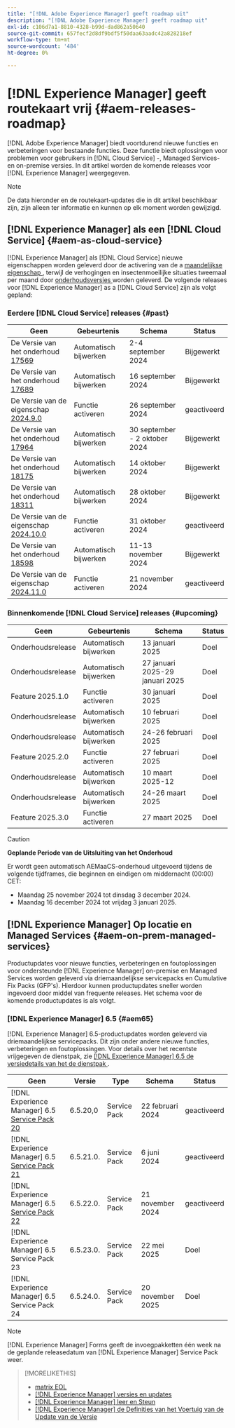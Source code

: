 ```yaml
---
title: "[!DNL Adobe Experience Manager] geeft roadmap uit"
description: "[!DNL Adobe Experience Manager] geeft roadmap uit"
exl-id: c106d7a1-8810-4328-b99d-dad862a50640
source-git-commit: 657fecf2d8df9bdf5f50daa63aadc42a828218ef
workflow-type: tm+mt
source-wordcount: '484'
ht-degree: 0%

---
```



# [!DNL Experience Manager] geeft routekaart vrij {#aem-releases-roadmap}

[!DNL Adobe Experience Manager] biedt voortdurend nieuwe functies en verbeteringen voor bestaande functies. Deze functie biedt oplossingen voor problemen voor gebruikers in [!DNL Cloud Service] -, Managed Services- en on-premise versies. In dit artikel worden de komende releases voor [!DNL Experience Manager] weergegeven.

>[!NOTE]
>
>De data hieronder en de routekaart-updates die in dit artikel beschikbaar zijn, zijn alleen ter informatie en kunnen op elk moment worden gewijzigd.

## [!DNL Experience Manager] als een [!DNL Cloud Service] {#aem-as-cloud-service}

[!DNL Experience Manager] als [!DNL Cloud Service] nieuwe eigenschappen worden geleverd door de activering van de a [ maandelijkse eigenschap ](https://experienceleague.adobe.com/en/docs/experience-manager-cloud-service/content/release-notes/release-notes/release-notes-current), terwijl de verhogingen en insectenmoeilijke situaties tweemaal per maand door [ onderhoudsversies ](https://experienceleague.adobe.com/en/docs/experience-manager-cloud-service/content/release-notes/maintenance/latest) worden geleverd.
De volgende releases voor [!DNL Experience Manager] as a [!DNL Cloud Service] zijn als volgt gepland:

### Eerdere [!DNL Cloud Service] releases {#past}

| Geen | Gebeurtenis | Schema | Status |
|---|---|---|---|
| De Versie van het onderhoud [ 17569 ](https://experienceleague.adobe.com/en/docs/experience-manager-cloud-service/content/release-notes/maintenance/2024/2024-9-0#release-17569) | Automatisch bijwerken | 2-4 september 2024 | Bijgewerkt |
| De Versie van het onderhoud [ 17689 ](https://experienceleague.adobe.com/en/docs/experience-manager-cloud-service/content/release-notes/maintenance/2024/2024-9-0#release-17689) | Automatisch bijwerken | 16 september 2024 | Bijgewerkt |
| De Versie van de eigenschap [ 2024.9.0 ](https://experienceleague.adobe.com/en/docs/experience-manager-cloud-service/content/release-notes/release-notes/2024/release-notes-2024-9-0) | Functie activeren | 26 september 2024 | geactiveerd |
| De Versie van het onderhoud [ 17964 ](https://experienceleague.adobe.com/en/docs/experience-manager-cloud-service/content/release-notes/maintenance/2024/2024-10-0#release-17964) | Automatisch bijwerken | 30 september - 2 oktober 2024 | Bijgewerkt |
| De Versie van het onderhoud [ 18175 ](https://experienceleague.adobe.com/en/docs/experience-manager-cloud-service/content/release-notes/maintenance/2024/2024-10-0#release-18175) | Automatisch bijwerken | 14 oktober 2024 | Bijgewerkt |
| De Versie van het onderhoud [ 18311 ](https://experienceleague.adobe.com/en/docs/experience-manager-cloud-service/content/release-notes/maintenance/2024/2024-10-0#18311) | Automatisch bijwerken | 28 oktober 2024 | Bijgewerkt |
| De Versie van de eigenschap [ 2024.10.0 ](https://experienceleague.adobe.com/en/docs/experience-manager-cloud-service/content/release-notes/release-notes/2024/release-notes-2024-10-0) | Functie activeren | 31 oktober 2024 | geactiveerd |
| De Versie van het onderhoud [ 18598 ](https://experienceleague.adobe.com/en/docs/experience-manager-cloud-service/content/release-notes/maintenance/latest) | Automatisch bijwerken | 11-13 november 2024 | Bijgewerkt |
| De Versie van de eigenschap [ 2024.11.0 ](https://experienceleague.adobe.com/en/docs/experience-manager-cloud-service/content/release-notes/release-notes/release-notes-current) | Functie activeren | 21 november 2024 | geactiveerd |

### Binnenkomende [!DNL Cloud Service] releases {#upcoming}

| Geen | Gebeurtenis | Schema | Status |
|---|---|---|---|
| Onderhoudsrelease | Automatisch bijwerken | 13 januari 2025 | Doel |
| Onderhoudsrelease | Automatisch bijwerken | 27 januari 2025-29 januari 2025 | Doel |
| Feature 2025.1.0 | Functie activeren | 30 januari 2025 | Doel |
| Onderhoudsrelease | Automatisch bijwerken | 10 februari 2025 | Doel |
| Onderhoudsrelease | Automatisch bijwerken | 24-26 februari 2025 | Doel |
| Feature 2025.2.0 | Functie activeren | 27 februari 2025 | Doel |
| Onderhoudsrelease | Automatisch bijwerken | 10 maart 2025-12 | Doel |
| Onderhoudsrelease | Automatisch bijwerken | 24-26 maart 2025 | Doel |
| Feature 2025.3.0 | Functie activeren | 27 maart 2025 | Doel |

>[!CAUTION]
>
>**Geplande Periode van de Uitsluiting van het Onderhoud**
>
> Er wordt geen automatisch AEMaaCS-onderhoud uitgevoerd tijdens de volgende tijdframes, die beginnen en eindigen om middernacht (00:00) CET:
>
>* Maandag 25 november 2024 tot dinsdag 3 december 2024.
>* Maandag 16 december 2024 tot vrijdag 3 januari 2025.

## [!DNL Experience Manager] Op locatie en Managed Services {#aem-on-prem-managed-services}

Productupdates voor nieuwe functies, verbeteringen en foutoplossingen voor ondersteunde [!DNL Experience Manager] on-premise en Managed Services worden geleverd via driemaandelijkse servicepacks en Cumulative Fix Packs (GFP&#39;s). Hierdoor kunnen productupdates sneller worden ingevoerd door middel van frequente releases. Het schema voor de komende productupdates is als volgt.

### [!DNL Experience Manager] 6.5 {#aem65}

[!DNL Experience Manager] 6.5-productupdates worden geleverd via driemaandelijkse servicepacks. Dit zijn onder andere nieuwe functies, verbeteringen en foutoplossingen. Voor details over het recentste vrijgegeven de dienstpak, zie [[!DNL Experience Manager]  6.5 de versiedetails van het de dienstpak ](https://experienceleague.adobe.com/en/docs/experience-manager-65/content/release-notes/release-notes).

| Geen | Versie | Type | Schema | Status |
|---|---|---|---|---|
| [!DNL Experience Manager] 6.5 [ Service Pack 20 ](https://experienceleague.adobe.com/en/docs/experience-manager-65/content/release-notes/service-pack/6-5-20) | 6.5.20,0 | Service Pack | 22 februari 2024 | geactiveerd |
| [!DNL Experience Manager] 6.5 [ Service Pack 21 ](https://experienceleague.adobe.com/en/docs/experience-manager-65/content/release-notes/service-pack/6-5-21) | 6.5.21.0. | Service Pack | 6 juni 2024 | geactiveerd |
| [!DNL Experience Manager] 6.5 [ Service Pack 22 ](https://experienceleague.adobe.com/en/docs/experience-manager-65/content/release-notes/release-notes) | 6.5.22.0. | Service Pack | 21 november 2024 | geactiveerd |
| [!DNL Experience Manager] 6.5 Service Pack 23 | 6.5.23.0. | Service Pack | 22 mei 2025 | Doel |
| [!DNL Experience Manager] 6.5 Service Pack 24 | 6.5.24.0. | Service Pack | 20 november 2025 | Doel |

>[!NOTE]
>
>[!DNL Experience Manager] Forms geeft de invoegpakketten één week na de geplande releasedatum van [!DNL Experience Manager] Service Pack weer.

>[!MORELIKETHIS]
>
>* [ matrix EOL ](https://helpx.adobe.com/support/programs/eol-matrix.html)
>* [[!DNL Experience Manager]  versies en updates ](https://experienceleague.adobe.com/en/docs/experience-manager-release-information/aem-release-updates/aem-releases-updates)
>* [[!DNL Experience Manager]  leer en Steun ](https://experienceleague.adobe.com/en/docs/experience-manager-cloud-service)
>* [[!DNL Experience Manager]  de Definities van het Voertuig van de Update van de Versie ](/help/using/update-release-vehicle-definitions.md)
